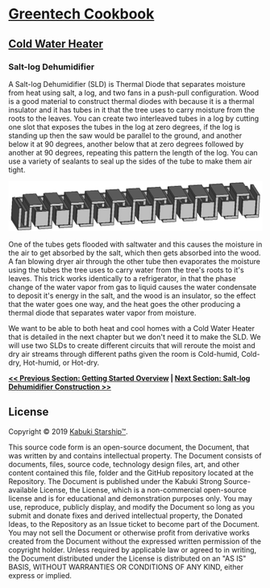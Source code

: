 # [Greentech Cookbook](../../readme.md)

## [Cold Water Heater](../)

### Salt-log Dehumidifier

A Salt-log Dehumidifier (SLD) is Thermal Diode that separates moisture from heat using salt, a log, and two fans in a push-pull configuration. Wood is a good material to construct thermal diodes with because it is a thermal insulator and it has tubes in it that the tree uses to carry moisture from the roots to the leaves. You can create two interleaved tubes in a log by cutting one slot that exposes the tubes in the log at zero degrees, if the log is standing up then the saw would be parallel to the ground, and another below it at 90 degrees, another below that at zero degrees followed by another at 90 degrees, repeating this pattern the length of the log. You can use a variety of sealants to seal up the sides of the tube to make them air tight.

![Salt-log Dehumidifier Tubes CAD model cut-away.](tubes.png)

One of the tubes gets flooded with saltwater and this causes the moisture in the air to get absorbed by the salt, which then gets absorbed into the wood. A fan blowing dryer air through the other tube then evaporates the moisture using the tubes the tree uses to carry water from the tree's roots to it's leaves. This trick works identically to a refrigerator, in that the phase change of the water vapor from gas to liquid causes the water condensate to deposit it's energy in the salt, and the wood is an insulator, so the effect  that the water goes one way, and the heat goes the other producing a thermal diode that separates water vapor from moisture.

We want to be able to both heat and cool homes with a Cold Water Heater that is detailed in the next chapter but we don't need it to make the SLD. We will use two SLDs to create different circuits that will reroute the moist and dry air streams through different paths given the room is Cold-humid, Cold-dry, Hot-humid, or Hot-dry.

**[<< Previous Section: Getting Started Overview](../) | [Next Section: Salt-log Dehumidifier Construction >>](./tools_and_supplies)**

## License

Copyright © 2019 [Kabuki Starship™](kabukistarship.com).

This source code form is an open-source document, the Document, that was written by and contains intellectual property. The Document consists of documents, files, source code, technology design files, art, and other content contained this file, folder and the GitHub repository located at the Repository. The Document is published under the Kabuki Strong Source-available License, the License, which is a non-commercial open-source license and is for educational and demonstration purposes only. You may use, reproduce, publicly display, and modify the Document so long as you submit and donate fixes and derived intellectual property, the Donated Ideas, to the Repository as an Issue ticket to become part of the Document. You may not sell the Document or otherwise profit from derivative works created from the Document without the expressed written permission of the copyright holder. Unless required by applicable law or agreed to in writing, the Document distributed under the License is distributed on an "AS IS" BASIS, WITHOUT WARRANTIES OR CONDITIONS OF ANY KIND, either express or implied.
